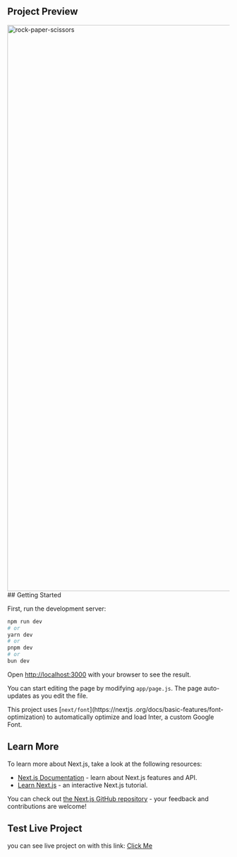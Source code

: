 ## Project Preview
<img width="1280" alt="rock-paper-scissors" src="https://github.com/ashkankhani/rock-paper-scissors/assets/21294321/2c777ae0-5e14-4110-8171-09ff38d3812f">
## Getting Started

First, run the development server:

```bash
npm run dev
# or
yarn dev
# or
pnpm dev
# or
bun dev
```

Open [http://localhost:3000](http://localhost:3000) with your browser to see the result.

You can start editing the page by modifying `app/page.js`. The page auto-updates as you edit the file.

This project uses [`next/font`](https://nextjs
.org/docs/basic-features/font-optimization) to automatically optimize and load Inter, a custom Google Font.

## Learn More

To learn more about Next.js, take a look at the following resources:

- [Next.js Documentation](https://nextjs.org/docs) - learn about Next.js features and API.
- [Learn Next.js](https://nextjs.org/learn) - an interactive Next.js tutorial.

You can check out [the Next.js GitHub repository](https://github.com/vercel/next.js/) - your feedback and contributions are welcome!

## Test Live Project
you can see live project on with this link:
<a href="https://rock-paper-scissors-nine-mu.vercel.app">Click Me</a>

